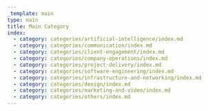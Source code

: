 ```yaml
---
_template: main
type: main
title: Main Category
index:
  - category: categories/artificial-intelligence/index.md
  - category: categories/communication/index.md
  - category: categories/client-engagement/index.md
  - category: categories/company-operations/index.md
  - category: categories/project-delivery/index.md
  - category: categories/software-engineering/index.md
  - category: categories/infrastructure-and-networking/index.md
  - category: categories/design/index.md
  - category: categories/marketing-and-video/index.md
  - category: categories/others/index.md
---
```


